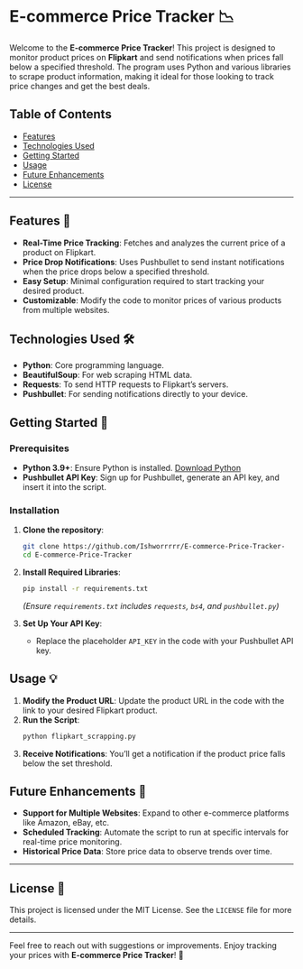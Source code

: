 # E-commerce Price Tracker 📉

Welcome to the **E-commerce Price Tracker**! This project is designed to monitor product prices on **Flipkart** and send notifications when prices fall below a specified threshold. The program uses Python and various libraries to scrape product information, making it ideal for those looking to track price changes and get the best deals.

## Table of Contents
- [Features](https://github.com/Ishworrrrr/E-commerce-Price-Tracker/blob/main/README.md#features-)
- [Technologies Used](https://github.com/Ishworrrrr/E-commerce-Price-Tracker/blob/main/README.md#technologies-used-)
- [Getting Started](https://github.com/Ishworrrrr/E-commerce-Price-Tracker/blob/main/README.md#getting-started-)
- [Usage](https://github.com/Ishworrrrr/E-commerce-Price-Tracker/blob/main/README.md#usage-)
- [Future Enhancements](https://github.com/Ishworrrrr/E-commerce-Price-Tracker/blob/main/README.md#future-enhancements-)
- [License](https://github.com/Ishworrrrr/E-commerce-Price-Tracker/blob/main/README.md#license-)

---

## Features 🌟

- **Real-Time Price Tracking**: Fetches and analyzes the current price of a product on Flipkart.
- **Price Drop Notifications**: Uses Pushbullet to send instant notifications when the price drops below a specified threshold.
- **Easy Setup**: Minimal configuration required to start tracking your desired product.
- **Customizable**: Modify the code to monitor prices of various products from multiple websites.

## Technologies Used 🛠

- **Python**: Core programming language.
- **BeautifulSoup**: For web scraping HTML data.
- **Requests**: To send HTTP requests to Flipkart’s servers.
- **Pushbullet**: For sending notifications directly to your device.

## Getting Started 🚀

### Prerequisites
- **Python 3.9+**: Ensure Python is installed. [Download Python](https://www.python.org/downloads/)
- **Pushbullet API Key**: Sign up for Pushbullet, generate an API key, and insert it into the script.

### Installation

1. **Clone the repository**:
   ```bash
   git clone https://github.com/Ishworrrrr/E-commerce-Price-Tracker-
   cd E-commerce-Price-Tracker
   ```

2. **Install Required Libraries**:
   ```bash
   pip install -r requirements.txt
   ```
   *(Ensure `requirements.txt` includes `requests`, `bs4`, and `pushbullet.py`)*

3. **Set Up Your API Key**:
   - Replace the placeholder `API_KEY` in the code with your Pushbullet API key.

## Usage 💡

1. **Modify the Product URL**: Update the product URL in the code with the link to your desired Flipkart product.
2. **Run the Script**:
   ```bash
   python flipkart_scrapping.py
   ```
3. **Receive Notifications**: You’ll get a notification if the product price falls below the set threshold.

## Future Enhancements 🔮

- **Support for Multiple Websites**: Expand to other e-commerce platforms like Amazon, eBay, etc.
- **Scheduled Tracking**: Automate the script to run at specific intervals for real-time price monitoring.
- **Historical Price Data**: Store price data to observe trends over time.

---

## License 📝
This project is licensed under the MIT License. See the `LICENSE` file for more details.

---

Feel free to reach out with suggestions or improvements. Enjoy tracking your prices with **E-commerce Price Tracker**! 🎉

